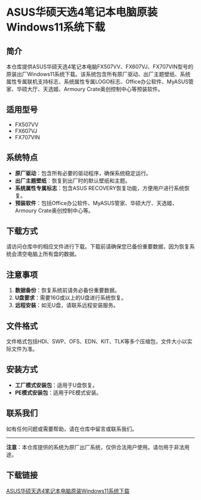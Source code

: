 # ASUS华硕天选4笔记本电脑原装Windows11系统下载

## 简介

本仓库提供ASUS华硕天选4笔记本电脑FX507VV、FX607VJ、FX707VIN型号的原装出厂Windows11系统下载。该系统包含所有原厂驱动、出厂主题壁纸、系统属性专属联机支持标志、系统属性专属LOGO标志、Office办公软件、MyASUS管家、华硕大厅、天选姬、Armoury Crate奥创控制中心等预装软件。

## 适用型号

- FX507VV
- FX607VJ
- FX707VIN

## 系统特点

- **原厂驱动**：包含所有必要的驱动程序，确保系统稳定运行。
- **出厂主题壁纸**：恢复到出厂时的默认壁纸和主题。
- **系统属性专属标志**：包含ASUS RECOVERY恢复功能，方便用户进行系统恢复。
- **预装软件**：包括Office办公软件、MyASUS管家、华硕大厅、天选姬、Armoury Crate奥创控制中心等。

## 下载方式

请访问仓库中的相应文件进行下载。下载前请确保您已备份重要数据，因为恢复系统会清空电脑上所有盘的数据。

## 注意事项

1. **数据备份**：恢复系统前请务必备份重要数据。
2. **U盘要求**：需要16G或以上的U盘进行系统恢复。
3. **远程安装**：如无U盘，请联系远程安装服务。

## 文件格式

文件格式包括HDI、SWP、OFS、EDN、KIT、TLK等多个压缩包，文件大小以实际文件为准。

## 安装方式

- **工厂模式安装包**：适用于U盘恢复。
- **PE模式安装包**：适用于PE模式安装。

## 联系我们

如有任何问题或需要帮助，请在仓库中留言或联系我们。

---

**注意**：本仓库提供的系统为原厂出厂系统，仅供合法用户使用。请勿用于非法用途。

## 下载链接

[ASUS华硕天选4笔记本电脑原装Windows11系统下载](https://pan.quark.cn/s/9c75d65b3da9)